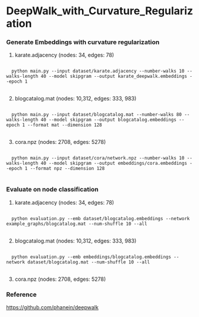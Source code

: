 DeepWalk_with_Curvature_Regularization
======================================

### Generate Embeddings with curvature regularization

1. karate.adjacency (nodes: 34, edges: 78)
<pre>
<code>
  python main.py --input dataset/karate.adjacency --number-walks 10 --walks-length 40 --model skipgram --output karate_deepwalk.embeddings --epoch 1 
</code>
</pre>

2. blogcatalog.mat (nodes: 10,312, edges: 333, 983)
<pre>
<code>
  python main.py --input dataset/blogcatalog.mat --number-walks 80 --walks-length 40 --model skipgram --output blogcatalog.embeddings --epoch 1 --format mat --dimension 128
</code>
</pre>  

3. cora.npz (nodes: 2708, edges: 5278)
<pre>
<code>
  python main.py --input dataset/cora/network.npz --number-walks 10 --walks-length 40 --model skipgram --output embeddings/cora.embeddings --epoch 1 --format npz --dimension 128
</code>
</pre>

### Evaluate on node classification

1. karate.adjacency (nodes: 34, edges: 78)
<pre>
<code>
  python evaluation.py --emb dataset/blogcatalog.embeddings --network example_graphs/blogcatalog.mat --num-shuffle 10 --all
</code>
</pre>

2. blogcatalog.mat (nodes: 10,312, edges: 333, 983)
<pre>
<code>
  python evaluation.py --emb embeddings/blogcatalog.embeddings --network dataset/blogcatalog.mat --num-shuffle 10 --all
</code>
</pre>

3. cora.npz (nodes: 2708, edges: 5278)
### Reference

<https://github.com/phanein/deepwalk>
